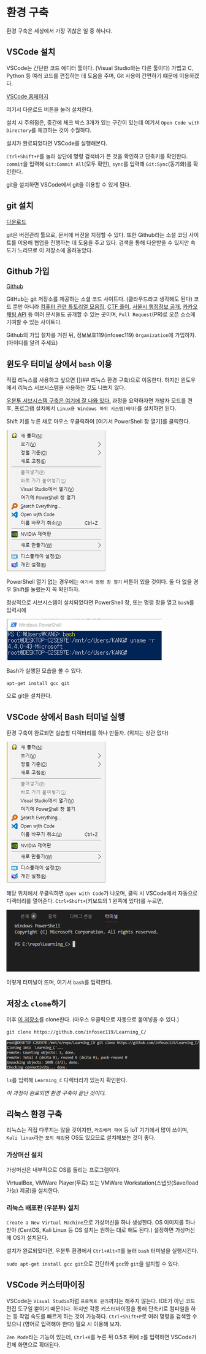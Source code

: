 # 환경 구축

환경 구축은 세상에서 가장 귀찮은 일 중 하나다.

## VSCode 설치

VSCode는 간단한 코드 에디터 툴이다. (Visual Studio와는 다른 툴이다)
가볍고 C, Python 등 여러 코드를 편집하는 데 도움을 주며, Git 사용이 간편하기 떄문에 이용하겠다.

[VSCode 홈페이지](https://code.visualstudio.com/)

여기서 다운로드 버튼을 눌러 설치한다.

설치 시 주의점은,
  중간에 체크 박스 3개가 있는 구간이 있는데 여기서 `Open Code with Directory`를 체크하는 것이 수월하다.

설치가 완료되었다면 VSCode를 실행해본다.

`Ctrl+Shift+P`를 눌러 상단에 명령 검색바가 뜬 것을 확인하고 단축키를 확인한다.
`commit`을 입력해 `Git:Commit All`(모두 확인),
`sync`를 입력해 `Git:Sync`(동기화)를 확인한다.

git을 설치하면 VSCode에서 git을 이용할 수 있게 된다.

## git 설치

[다운로드](.\Week1_Git,Compile\Git-2.16.2-64-bit.exe)

git은 버전관리 툴으로, 문서에 버전을 지정할 수 있다.
또한 Github라는 소셜 코딩 사이트를 이용해 협업을 진행하는 데 도움을 주고 있다.
검색을 통해 다운받을 수 있지만 속도가 느리므로 이 저장소에 올려놓았다.

## Github 가입

[Github](https://github.com/)

GitHub는 git 저장소를 제공하는 소셜 코드 사이트다. (클라우드라고 생각해도 된다)
코드 뿐만 아니라
    [컴퓨터 관련 튜토리얼 모음집](https://github.com/sindresorhus/awesome),
    [CTF 풀이](https://github.com/apsdehal/awesome-ctf),
    [서울시 행정정보 공개](https://github.com/seoul-opengov/opengov),
    [카카오 채팅 API](https://github.com/kakaochatfriend/KakaoChatFriendAPI)
등 여러 문서들도 공개할 수 있는 곳이며, `Pull Request`(PR)로 오픈 소스에 기여할 수 있는 사이트다.

Github의 가입 절차를 거친 뒤, 정보보호119(infosec119) `Organization`에 가입하자. (아이디를 알려 주세요)

## 윈도우 터미널 상에서 `bash` 이용

직접 리눅스를 사용하고 싶으면 [](## 리눅스 환경 구축)으로 이동한다.
하지만 윈도우에서 리눅스 서브시스템을 사용하는 것도 나쁘지 않다.

[우분투 서브시스템 구축은 여기에 잘 나와 있다.](http://prolite.tistory.com/830)
과정을 요약하자면 개발자 모드를 켠 후, 프로그램 설치에서 `Linux용 Windows 하위 시스템(베타)`를 설치하면 된다.

Shift 키를 누른 채로 마우스 우클릭하여 [여기서 PowerShell 창 열기]를 클릭한다.

![여기서 PowerShell 창 열기](.\images\20180318_133506_1.png)

PowerShell 열기 없는 경우에는 `여기서 명령 창 열기` 버튼이 있을 것이다. 둘 다 없을 경우 Shift를 눌렀는지 꼭 확인하자.

정상적으로 서브시스템이 설치되었다면 PowerShell 창, 또는 명령 창을 열고 `bash`를 입력시에

![Bash가 실행된 모습](.\images\20180318_133733_2.png)

Bash가 실행된 모습을 볼 수 있다.

`apt-get install gcc git`

으로 git을 설치한다.

## VSCode 상에서 Bash 터미널 실행

환경 구축이 완료되면 실습할 디렉터리를 하나 만들자. (위치는 상관 없다)

![그림 : 우클릭 Open with Code](.\images\20180318_133506_1.png)

해당 위치에서 우클릭하면 `Open with Code`가 나오며, 클릭 시 VSCode에서 자동으로 디렉터리를 열어준다.
`Ctrl+Shift+`(키보드의 1 왼쪽에 있다)를 누르면,

![그림 : 터미널](.\images\20180318_140503_3.png)

이렇게 터미널이 뜨며, 여기서 `bash`를 입력한다.

## 저장소 `clone`하기

이후 [이 저장소](https://github.com/infosec119/Learning_C/)를 clone한다. (마우스 우클릭으로 자동으로 붙여넣을 수 있다.)

`git clone https://github.com/infosec119/Learning_C/`

![그림 : clone](.\images\20180318_140712.png)

`ls`를 입력해 `Learning_C` 디렉터리가 있는지 확인한다.

_이 과정이 완료되면 환경 구축이 끝난 것이다._

## 리눅스 환경 구축

리눅스는 직접 다루지는 않을 것이지만, `라즈베리 파이` 등 IoT 기기에서 많이 쓰이며,
`Kali linux`라는 `모의 해킹`용 OS도 있으므로 설치해보는 것이 좋다.

### 가상머신 설치

가상머신은 내부적으로 OS를 돌리는 프로그램이다.

VirtualBox, VMWare Player(무료) 또는 VMWare Workstation(스냅샷(Save/load 가능) 제공)을 설치한다.

### 리눅스 배포판 (우분투) 설치

`Create a New Virtual Machine`으로 가상머신을 하나 생성한다.
OS 이미지를 하나 받아 (CentOS, Kali Linux 등 OS 설치는 원하는 대로 해도 된다.) 설정하면 가상머신에 OS가 설치된다.

설치가 완료되었다면, 우분투 환경에서 `Ctrl+Alt+T`를 눌러 `bash` 터미널을 실행시킨다.

`sudo apt-get install gcc git`으로 간단하게 `gcc`와 `git`을 설치할 수 있다.

## VSCode 커스터마이징

VSCode는 `Visual Studio`처럼 `프로젝트 관리`까지는 해주지 않는다. IDE가 아닌 코드 편집 도구일 뿐이기 때문이다.
하지만 각종 커스터마이징을 통해 단축키로 컴파일을 하는 등 작업 속도를 빠르게 하는 것이 가능하다.
`Ctrl+Shift+P`로 여러 명령을 검색할 수 있으니 (영어로 입력해야 한다) 필요 시 이용해 보자.

`Zen Mode`라는 기능이 있는데, `Ctrl+K`를 누른 뒤 0.5초 뒤에 `z`를 입력하면 VSCode가 전체 화면으로 확대된다.